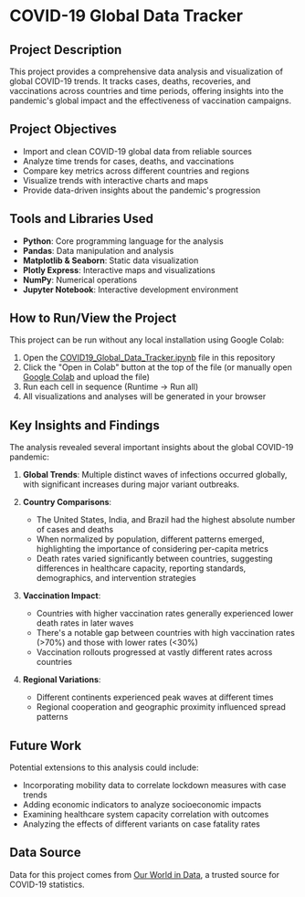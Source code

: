 # COVID-19 Global Data Tracker

## Project Description
This project provides a comprehensive data analysis and visualization of global COVID-19 trends. It tracks cases, deaths, recoveries, and vaccinations across countries and time periods, offering insights into the pandemic's global impact and the effectiveness of vaccination campaigns.

## Project Objectives
- Import and clean COVID-19 global data from reliable sources
- Analyze time trends for cases, deaths, and vaccinations
- Compare key metrics across different countries and regions
- Visualize trends with interactive charts and maps
- Provide data-driven insights about the pandemic's progression

## Tools and Libraries Used
- **Python**: Core programming language for the analysis
- **Pandas**: Data manipulation and analysis
- **Matplotlib & Seaborn**: Static data visualization
- **Plotly Express**: Interactive maps and visualizations
- **NumPy**: Numerical operations
- **Jupyter Notebook**: Interactive development environment

## How to Run/View the Project
This project can be run without any local installation using Google Colab:

1. Open the [COVID19_Global_Data_Tracker.ipynb](./COVID19_Global_Data_Tracker.ipynb) file in this repository
2. Click the "Open in Colab" button at the top of the file (or manually open [Google Colab](https://colab.research.google.com/) and upload the file)
3. Run each cell in sequence (Runtime → Run all)
4. All visualizations and analyses will be generated in your browser

## Key Insights and Findings
The analysis revealed several important insights about the global COVID-19 pandemic:

1. **Global Trends**: Multiple distinct waves of infections occurred globally, with significant increases during major variant outbreaks.

2. **Country Comparisons**: 
   - The United States, India, and Brazil had the highest absolute number of cases and deaths
   - When normalized by population, different patterns emerged, highlighting the importance of considering per-capita metrics
   - Death rates varied significantly between countries, suggesting differences in healthcare capacity, reporting standards, demographics, and intervention strategies

3. **Vaccination Impact**:
   - Countries with higher vaccination rates generally experienced lower death rates in later waves
   - There's a notable gap between countries with high vaccination rates (>70%) and those with lower rates (<30%)
   - Vaccination rollouts progressed at vastly different rates across countries

4. **Regional Variations**:
   - Different continents experienced peak waves at different times
   - Regional cooperation and geographic proximity influenced spread patterns

## Future Work
Potential extensions to this analysis could include:
- Incorporating mobility data to correlate lockdown measures with case trends
- Adding economic indicators to analyze socioeconomic impacts
- Examining healthcare system capacity correlation with outcomes
- Analyzing the effects of different variants on case fatality rates

## Data Source
Data for this project comes from [Our World in Data](https://ourworldindata.org/coronavirus), a trusted source for COVID-19 statistics.
